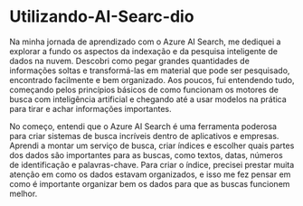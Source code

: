 # Utilizando-AI-Searc-dio

Na minha jornada de aprendizado com o Azure AI Search, me dediquei a explorar a fundo os aspectos da indexação e da pesquisa inteligente de dados na nuvem. Descobri como pegar grandes quantidades de informações soltas e transformá-las em material que pode ser pesquisado, encontrado facilmente e bem organizado. Aos poucos, fui entendendo tudo, começando pelos princípios básicos de como funcionam os motores de busca com inteligência artificial e chegando até a usar modelos na prática para tirar e achar informações importantes.

No começo, entendi que o Azure AI Search é uma ferramenta poderosa para criar sistemas de busca incríveis dentro de aplicativos e empresas. Aprendi a montar um serviço de busca, criar índices e escolher quais partes dos dados são importantes para as buscas, como textos, datas, números de identificação e palavras-chave. Para criar o índice, precisei prestar muita atenção em como os dados estavam organizados, e isso me fez pensar em como é importante organizar bem os dados para que as buscas funcionem melhor.
